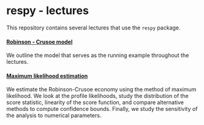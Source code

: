 # respy - lectures

This repository contains several lectures that use the ``respy`` package.

#### [Robinson - Crusoe model](https://nbviewer.jupyter.org/github/OpenSourceEconomics/respy-lectures/blob/master/lectures/00_robinson_economy/notebook.ipynb)

We outline the model that serves as the running example throughout the lectures.

#### [Maximum likelihood estimation](https://nbviewer.jupyter.org/github/OpenSourceEconomics/respy-lectures/blob/master/lectures/01_maximum_likelihood/notebook.ipynb)

We estimate the Robinson-Crusoe economy using the method of maximum likelihood. We look at the profile likelihoods, study the distribution of the score statistic, linearity of the score function, and compare alternative methods to compute confidence bounds. Finally, we study the sensitivity of the analysis to numerical parameters.
